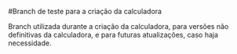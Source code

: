 #Branch de teste para a criação da calculadora

Branch utilizada durante a criação da calculadora, para versões não definitivas da calculadora, e para futuras atualizações, caso haja necessidade.
